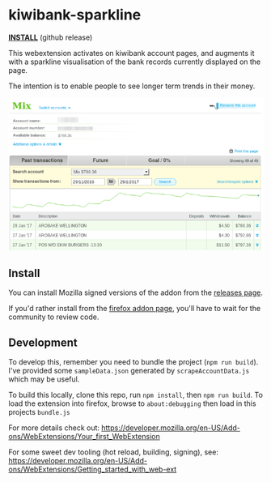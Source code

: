 # kiwibank-sparkline

[**INSTALL**](https://github.com/mixmix/kiwibank-sparkline/releases/download/v1.1.0/kiwibank_sparkline-1.1-an.fx.xpi) (github release)

This webextension activates on kiwibank account pages, and augments it with a sparkline visualisation of the bank records currently displayed on the page.

The intention is to enable people to see longer term trends in their money.

![](./assets/screenshot2.png)


## Install 

You can install Mozilla signed versions of the addon from the [releases page](https://github.com/mixmix/kiwibank-sparkline/releases).

If you'd rather install from the [firefox addon page](https://addons.mozilla.org/en-US/firefox/addon/kiwibank-sparkline/), you'll have to wait for the community to review code.

## Development

To develop this, remember you need to bundle the project (`npm run build`).
I've provided some `sampleData.json` generated by `scrapeAccountData.js` which may be useful.

To build this locally, clone this repo, run `npm install`, then `npm run build`.
To load the extension into firefox, browse to `about:debugging` then load in this projects `bundle.js`

For more details check out: https://developer.mozilla.org/en-US/Add-ons/WebExtensions/Your_first_WebExtension

For some sweet dev tooling (hot reload, building, signing), see: https://developer.mozilla.org/en-US/Add-ons/WebExtensions/Getting_started_with_web-ext

